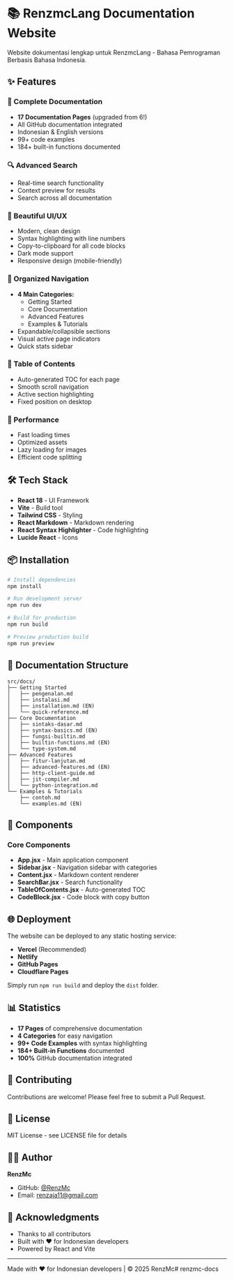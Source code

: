 # 📚 RenzmcLang Documentation Website

Website dokumentasi lengkap untuk RenzmcLang - Bahasa Pemrograman Berbasis Bahasa Indonesia.

## ✨ Features

### 🎯 Complete Documentation
- **17 Documentation Pages** (upgraded from 6!)
- All GitHub documentation integrated
- Indonesian & English versions
- 99+ code examples
- 184+ built-in functions documented

### 🔍 Advanced Search
- Real-time search functionality
- Context preview for results
- Search across all documentation

### 🎨 Beautiful UI/UX
- Modern, clean design
- Syntax highlighting with line numbers
- Copy-to-clipboard for all code blocks
- Dark mode support
- Responsive design (mobile-friendly)

### 📂 Organized Navigation
- **4 Main Categories:**
  - Getting Started
  - Core Documentation
  - Advanced Features
  - Examples & Tutorials
- Expandable/collapsible sections
- Visual active page indicators
- Quick stats sidebar

### 📑 Table of Contents
- Auto-generated TOC for each page
- Smooth scroll navigation
- Active section highlighting
- Fixed position on desktop

### 🚀 Performance
- Fast loading times
- Optimized assets
- Lazy loading for images
- Efficient code splitting

## 🛠️ Tech Stack

- **React 18** - UI Framework
- **Vite** - Build tool
- **Tailwind CSS** - Styling
- **React Markdown** - Markdown rendering
- **React Syntax Highlighter** - Code highlighting
- **Lucide React** - Icons

## 📦 Installation

```bash
# Install dependencies
npm install

# Run development server
npm run dev

# Build for production
npm run build

# Preview production build
npm run preview
```

## 📖 Documentation Structure

```
src/docs/
├── Getting Started
│   ├── pengenalan.md
│   ├── instalasi.md
│   ├── installation.md (EN)
│   └── quick-reference.md
├── Core Documentation
│   ├── sintaks-dasar.md
│   ├── syntax-basics.md (EN)
│   ├── fungsi-builtin.md
│   ├── builtin-functions.md (EN)
│   └── type-system.md
├── Advanced Features
│   ├── fitur-lanjutan.md
│   ├── advanced-features.md (EN)
│   ├── http-client-guide.md
│   ├── jit-compiler.md
│   └── python-integration.md
└── Examples & Tutorials
    ├── contoh.md
    └── examples.md (EN)
```

## 🎨 Components

### Core Components
- **App.jsx** - Main application component
- **Sidebar.jsx** - Navigation sidebar with categories
- **Content.jsx** - Markdown content renderer
- **SearchBar.jsx** - Search functionality
- **TableOfContents.jsx** - Auto-generated TOC
- **CodeBlock.jsx** - Code block with copy button

## 🌐 Deployment

The website can be deployed to any static hosting service:

- **Vercel** (Recommended)
- **Netlify**
- **GitHub Pages**
- **Cloudflare Pages**

Simply run `npm run build` and deploy the `dist` folder.

## 📊 Statistics

- **17 Pages** of comprehensive documentation
- **4 Categories** for easy navigation
- **99+ Code Examples** with syntax highlighting
- **184+ Built-in Functions** documented
- **100%** GitHub documentation integrated

## 🤝 Contributing

Contributions are welcome! Please feel free to submit a Pull Request.

## 📝 License

MIT License - see LICENSE file for details

## 👨‍💻 Author

**RenzMc**
- GitHub: [@RenzMc](https://github.com/RenzMc)
- Email: renzaja11@gmail.com

## 🙏 Acknowledgments

- Thanks to all contributors
- Built with ❤️ for Indonesian developers
- Powered by React and Vite

---

Made with ❤️ for Indonesian developers | © 2025 RenzMc# renzmc-docs
